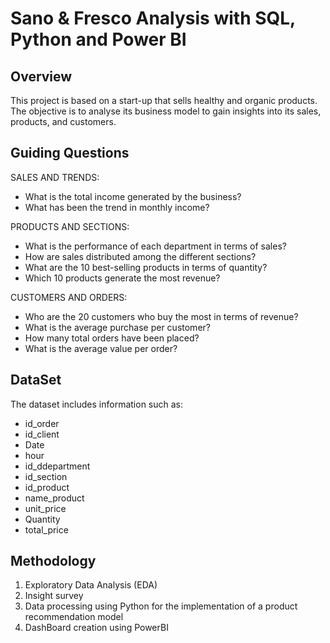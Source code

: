 # Sano & Fresco Analysis with SQL, Python and Power BI

## Overview 

This project is based on a start-up that sells healthy and organic products. 
The objective is to analyse its business model to gain insights into its sales, 
products, and customers.

## Guiding Questions 

SALES AND TRENDS:
 - What is the total income generated by the business?
 - What has been the trend in monthly income?
   
PRODUCTS AND SECTIONS:

 - What is the performance of each department in terms of sales?
 - How are sales distributed among the different sections?
 - What are the 10 best-selling products in terms of quantity?
 - Which 10 products generate the most revenue?

CUSTOMERS AND ORDERS:

 - Who are the 20 customers who buy the most in terms of revenue?
 - What is the average purchase per customer?
 - How many total orders have been placed?
 - What is the average value per order?

## DataSet

The dataset includes information such as:
 - id_order
 - id_client
 - Date
 - hour
 - id_ddepartment
 - id_section
 - id_product
 - name_product
 - unit_price
 - Quantity
 - total_price

##  Methodology
1. Exploratory Data Analysis (EDA)
2. Insight survey
3. Data processing using Python for the implementation of a product recommendation model
4. DashBoard creation using PowerBI
